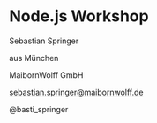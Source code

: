 # Node.js Workshop

Sebastian Springer

aus München

MaibornWolff GmbH

sebastian.springer@maibornwolff.de

@basti_springer
